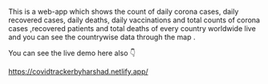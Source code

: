 This is a web-app which shows the count of daily corona cases, daily recovered cases, daily deaths, daily vaccinations and total counts of corona cases ,recovered patients and total deaths of every country worldwide live and you can see the countrywise data through the map .

You can see the live demo here also 👇

https://covidtrackerbyharshad.netlify.app/
